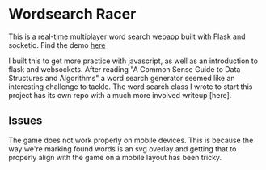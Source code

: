 # Wordsearch Racer
This is a real-time multiplayer word search webapp built with Flask and socketio. Find the demo [here](http://wordsearch-racer.replit.app)

I built this to get more practice with javascript, as well as an introduction to flask and websockets. After reading "A Common Sense Guide to Data Structures and Algorithms" a word search generator seemed 
like an interesting challenge to tackle. The word search class I wrote to start this project has its own repo with a much more involved writeup [here].

## Issues
The game does not work properly on mobile devices. This is because the way we're marking found words is an svg overlay and getting that to properly align with the game on a mobile layout has been tricky.
